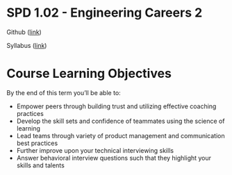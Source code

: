 # SPD 1.02 - Engineering Careers 2
Github ([link](https://github.com/Make-School-Courses/SPD-1.02-Engineering-Careers-2))

Syllabus ([link](http://make.sc/spd1.02-repo))

# Course Learning Objectives
By the end of this term you’ll be able to:
* Empower peers through building trust and utilizing effective coaching practices
* Develop the skill sets and confidence of teammates using the science of learning
* Lead teams through variety of product management and communication best practices
* Further improve upon your technical interviewing skills
* Answer behavioral interview questions such that they highlight your skills and talents
